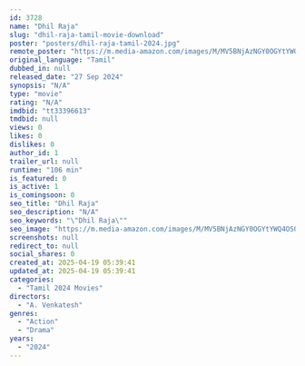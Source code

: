 ```yaml
---
id: 3728
name: "Dhil Raja"
slug: "dhil-raja-tamil-movie-download"
poster: "posters/dhil-raja-tamil-2024.jpg"
remote_poster: "https://m.media-amazon.com/images/M/MV5BNjAzNGY0OGYtYWQ4OS00ZGU2LTkzYmYtZTUzMmI5Yjc5NjE1XkEyXkFqcGc@._V1_SX300.jpg"
original_language: "Tamil"
dubbed_in: null
released_date: "27 Sep 2024"
synopsis: "N/A"
type: "movie"
rating: "N/A"
imdbid: "tt33396613"
tmdbid: null
views: 0
likes: 0
dislikes: 0
author_id: 1
trailer_url: null
runtime: "106 min"
is_featured: 0
is_active: 1
is_comingsoon: 0
seo_title: "Dhil Raja"
seo_description: "N/A"
seo_keywords: "\"Dhil Raja\""
seo_image: "https://m.media-amazon.com/images/M/MV5BNjAzNGY0OGYtYWQ4OS00ZGU2LTkzYmYtZTUzMmI5Yjc5NjE1XkEyXkFqcGc@._V1_SX300.jpg"
screenshots: null
redirect_to: null
social_shares: 0
created_at: 2025-04-19 05:39:41
updated_at: 2025-04-19 05:39:41
categories:
  - "Tamil 2024 Movies"
directors:
  - "A. Venkatesh"
genres:
  - "Action"
  - "Drama"
years:
  - "2024"
---
```

